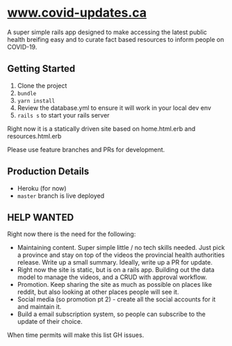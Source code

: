 # www.covid-updates.ca
A super simple rails app designed to make accessing the latest public health breifing easy and to curate fact based resources to inform people on COVID-19.

## Getting Started

1. Clone the project
2. `bundle`
3. `yarn install`
4. Review the database.yml to ensure it will work in your local dev env
5. `rails s` to start your rails server


Right now it is a statically driven site based on home.html.erb and resources.html.erb

Please use feature branches and PRs for development. 

## Production Details  
- Heroku (for now)
- `master` branch is live deployed


## HELP WANTED
Right now there is the need for the following:  
- Maintaining content. Super simple little / no tech skills needed. Just pick a province and stay on top of the videos the provincial health authorities release. Write up a small summary. Ideally, write up a PR for update.
- Right now the site is static, but is on a rails app. Building out the data model to manage the videos, and a CRUD with approval workflow. 
- Promotion. Keep sharing the site as much as possible on places like reddit, but also looking at other places people will see it.
- Social media (so promotion pt 2) - create all the social accounts for it and maintain it.
- Build a email subscription system, so people can subscribe to the update of their choice.

When time permits will make this list GH issues.
